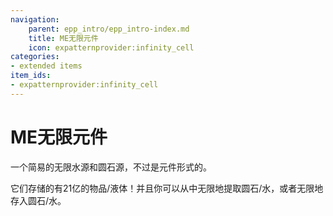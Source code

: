 ```yaml
---
navigation:
    parent: epp_intro/epp_intro-index.md
    title: ME无限元件
    icon: expatternprovider:infinity_cell
categories:
- extended items
item_ids:
- expatternprovider:infinity_cell
---
```


# ME无限元件

一个简易的无限水源和圆石源，不过是元件形式的。

<Row>
<ItemImage id="expatternprovider:infinity_cell" scale="4"></ItemImage>
</Row>

它们存储的有21亿的物品/液体！并且你可以从中无限地提取圆石/水，或者无限地存入圆石/水。